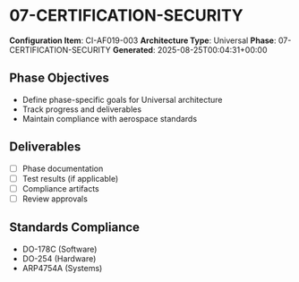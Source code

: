 # 07-CERTIFICATION-SECURITY

**Configuration Item**: CI-AF019-003
**Architecture Type**: Universal
**Phase**: 07-CERTIFICATION-SECURITY
**Generated**: 2025-08-25T00:04:31+00:00

## Phase Objectives
- Define phase-specific goals for Universal architecture
- Track progress and deliverables
- Maintain compliance with aerospace standards

## Deliverables
- [ ] Phase documentation
- [ ] Test results (if applicable)
- [ ] Compliance artifacts
- [ ] Review approvals

## Standards Compliance
- DO-178C (Software)
- DO-254 (Hardware)
- ARP4754A (Systems)
